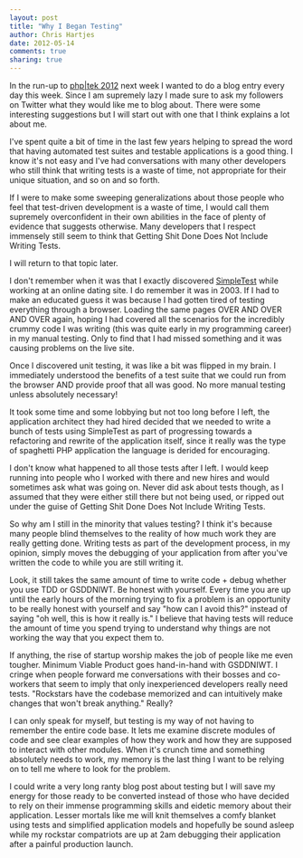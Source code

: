 ```yaml
---
layout: post
title: "Why I Began Testing" 
author: Chris Hartjes
date: 2012-05-14
comments: true 
sharing: true 
---
```

In the run-up to [php|tek 2012](http://tek.phparch.com) next week I wanted to
do a blog entry every day this week. Since I am supremely lazy I made sure to
ask my followers on Twitter what they would like me to blog about. There were
some interesting suggestions but I will start out with one that I think
explains a lot about me.

I've spent quite a bit of time in the last few years helping to spread the word
that having automated test suites and testable applications is a good thing.
I know it's not easy and I've had conversations with many other developers who
still think that writing tests is a waste of time, not appropriate for their
unique situation, and so on and so forth.

If I were to make some sweeping generalizations about those people who feel
that test-driven development is a waste of time, I would call them supremely
overconfident in their own abilities in the face of plenty of evidence that
suggests otherwise. Many developers that I respect immensely still seem to
think that Getting Shit Done Does Not Include Writing Tests. 

I will return to that topic later.

I don't remember when it was that I exactly discovered [SimpleTest](http://simpletest.org) while
working at an online dating site. I do remember it was in 2003. If I had to make an educated guess it was
because I had gotten tired of testing everything through a browser. Loading
the same pages OVER AND OVER AND OVER again, hoping I had covered all the
scenarios for the incredibly crummy code I was writing (this was quite early
in my programming career) in my manual testing. Only to find that I had 
missed something and it was causing problems on the live site.

Once I discovered unit testing, it was like a bit was flipped in my brain.
I immediately understood the benefits of a test suite that we could run from
the browser AND provide proof that all was good. No more manual testing unless 
absolutely necessary!

It took some time and some lobbying but not too long before I left, the
application architect they had hired decided that we needed to write a bunch
of tests using SimpleTest as part of progressing towards a refactoring and
rewrite of the application itself, since it really was the type of spaghetti
PHP application the language is derided for encouraging.

I don't know what happened to all those tests after I left. I would keep
running into people who I worked with there and new hires and would sometimes
ask what was going on. Never did ask about tests though, as I assumed that
they were either still there but not being used, or ripped out under the
guise of Getting Shit Done Does Not Include Writing Tests.

So why am I still in the minority that values testing? I think it's because
many people blind themselves to the reality of how much work they are really
getting done. Writing tests as part of the development process, in my opinion,
simply moves the debugging of your application from after you've written the
code to while you are still writing it.

Look, it still takes the same amount of time to write code + debug whether you
use TDD or GSDDNIWT. Be honest with yourself. Every time you are up until the
early hours of the morning trying to fix a problem is an opportunity to be
really honest with yourself and say "how can I avoid this?" instead of saying
"oh well, this is how it really is." I believe that having tests will reduce
the amount of time you spend trying to understand why things are not working 
the way that you expect them to.

If anything, the rise of startup worship makes the job of people like me
even tougher. Minimum Viable Product goes hand-in-hand with GSDDNIWT. I cringe
when people forward me conversations with their bosses and co-workers that
seem to imply that only inexperienced developers really need tests. "Rockstars
have the codebase memorized and can intuitively make changes that won't break
anything." Really?

I can only speak for myself, but testing is my way of not having to remember
the entire code base. It lets me examine discrete modules of code and see
clear examples of how they work and how they are supposed to interact with
other modules. When it's crunch time and something absolutely needs to work,
my memory is the last thing I want to be relying on to tell me where to look
for the problem.

I could write a very long ranty blog post about testing but I will save my
energy for those ready to be converted instead of those who have decided to
rely on their immense programming skills and eidetic memory about their
application. Lesser mortals like me will knit themselves a comfy blanket
using tests and simplified application models and hopefully be sound asleep
while my rockstar compatriots are up at 2am debugging their application 
after a painful production launch.

